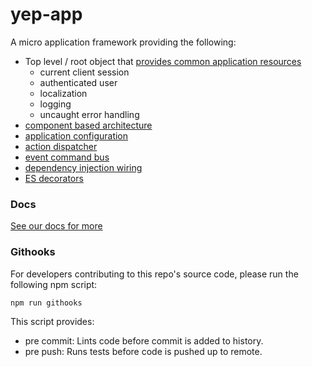 # yep-app
A micro application framework providing the following:

- Top level / root object that [provides common application resources](./doc/app-providers.md)
  - current client session
  - authenticated user
  - localization
  - logging
  - uncaught error handling
- [component based architecture](./doc/app-component.md)
- [application configuration](./doc/app-config.md)
- [action dispatcher](./doc/app-actions-and-events.md#actions)
- [event command bus](./doc/app-actions-and-events.md#events)
- [dependency injection wiring](./doc/di.md)
- [ES decorators](./doc/decorators.md)

### Docs

[See our docs for more](./doc/index.md)

### Githooks

For developers contributing to this repo's source code, please run the following npm script:

```
npm run githooks
```

This script provides:

- pre commit: Lints code before commit is added to history.
- pre push: Runs tests before code is pushed up to remote.
